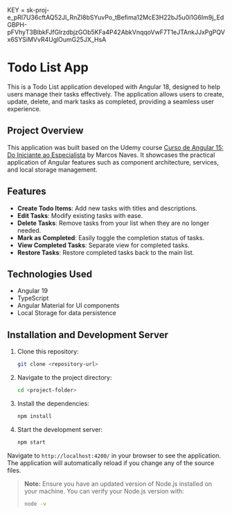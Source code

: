 KEY = 
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


# Todo List App

This is a Todo List application developed with Angular 18, designed to help users manage their tasks effectively. The application allows users to create, update, delete, and mark tasks as completed, providing a seamless user experience.

## Project Overview

This application was built based on the Udemy course [Curso de Angular 15: Do Iniciante ao Especialista](https://www.udemy.com/course/curso-de-angular-15-do-iniciante-ao-especialista/) by Marcos Naves. It showcases the practical application of Angular features such as component architecture, services, and local storage management.

## Features

- **Create Todo Items**: Add new tasks with titles and descriptions.
- **Edit Tasks**: Modify existing tasks with ease.
- **Delete Tasks**: Remove tasks from your list when they are no longer needed.
- **Mark as Completed**: Easily toggle the completion status of tasks.
- **View Completed Tasks**: Separate view for completed tasks.
- **Restore Tasks**: Restore completed tasks back to the main list.

## Technologies Used

- Angular 19
- TypeScript
- Angular Material for UI components
- Local Storage for data persistence

## Installation and Development Server

1. Clone this repository:
   ```bash
   git clone <repository-url>
   ```
2. Navigate to the project directory:
   ```bash
   cd <project-folder>
   ```
3. Install the dependencies:
   ```bash
   npm install
   ```
4. Start the development server:
   ```bash
   npm start
   ```

Navigate to `http://localhost:4200/` in your browser to see the application. The application will automatically reload if you change any of the source files.

> **Note:** Ensure you have an updated version of Node.js installed on your machine. You can verify your Node.js version with:
>
> ```bash
> node -v
>
> ```
